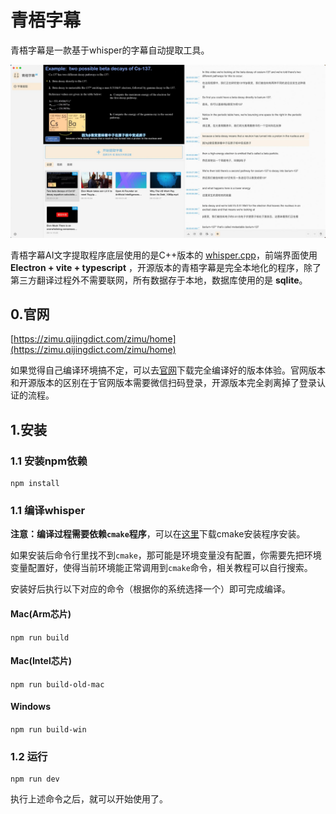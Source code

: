 # 青梧字幕

青梧字幕是一款基于whisper的字幕自动提取工具。

![](./main-preview.jpg)

青梧字幕AI文字提取程序底层使用的是C++版本的 [whisper.cpp](https://github.com/ggerganov/whisper.cpp)，前端界面使用 **Electron + vite + typescript** ，开源版本的青梧字幕是完全本地化的程序，除了第三方翻译过程外不需要联网，所有数据存于本地，数据库使用的是 **sqlite**。

## 0.官网

[https://zimu.qijingdict.com/zimu/home](https://zimu.qijingdict.com/zimu/home)

如果觉得自己编译环境搞不定，可以去[官网](https://zimu.qijingdict.com/zimu/download-software)下载完全编译好的版本体验。官网版本和开源版本的区别在于官网版本需要微信扫码登录，开源版本完全剥离掉了登录认证的流程。

## 1.安装


### 1.1 安装npm依赖

```
npm install
```


### 1.1 编译whisper


**注意：编译过程需要依赖`cmake`程序**，可以在[这里](https://cmake.org/download/)下载cmake安装程序安装。

如果安装后命令行里找不到`cmake`，那可能是环境变量没有配置，你需要先把环境变量配置好，使得当前环境能正常调用到`cmake`命令，相关教程可以自行搜索。

安装好后执行以下对应的命令（根据你的系统选择一个）即可完成编译。


#### Mac(Arm芯片)

```npm run build```

#### Mac(Intel芯片)

```npm run build-old-mac```

#### Windows

```npm run build-win```


### 1.2 运行

```
npm run dev
```

执行上述命令之后，就可以开始使用了。


